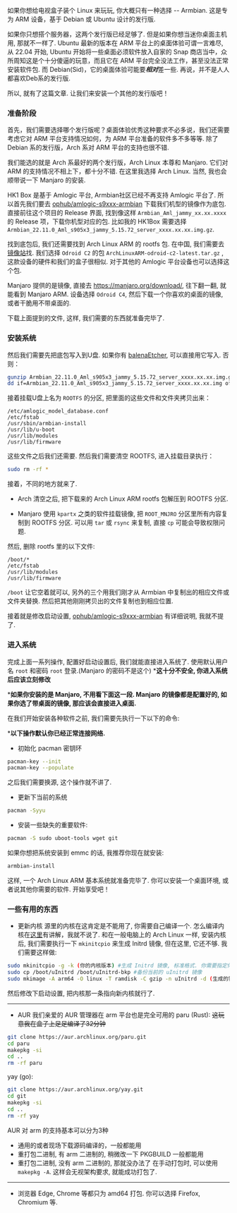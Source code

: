 如果你想给电视盒子装个 Linux 来玩玩, 你大概只有一种选择 -- Armbian. 这是专为 ARM 设备，基于 Debian 或 Ubuntu 设计的发行版.

如果你只想搭个服务器，这两个发行版已经足够了. 但是如果你想当迷你桌面主机用, 那就不一样了.
Ubuntu 最新的版本在 ARM 平台上的桌面体验可谓一言难尽, 从 22.04 开始, Ubuntu 开始将一些桌面必须软件放入自家的 Snap 商店当中，众所周知这是个十分傻逼的玩意，而且它在 ARM 平台完全没法工作，甚至没法正常安装软件包.
而 Debian(Sid)，它的桌面体验可能要***相对***差一些. 再说，并不是人人都喜欢Deb系的发行版.

所以, 就有了这篇文章. 让我们来安装一个其他的发行版吧！

### 准备阶段
首先，我们需要选择哪个发行版呢？桌面体验优秀这种要求不必多说，我们还需要考虑它对 ARM 平台支持情况如何，为 ARM 平台准备的软件多不多等等.
除了 Debian 系的发行版，Arch 系对 ARM 平台的支持也很不错.

我们能选的就是 Arch 系最好的两个发行版，Arch Linux 本尊和 Manjaro. 它们对 ARM 的支持情况不相上下，都十分不错.
在这里我选择 Arch Linux. 当然, 我也会顺带说一下 Manjaro 的安装.

HK1 Box 是基于 Amlogic 平台, Armbian社区已经不再支持 Amlogic 平台了. 所以首先我们要去 [ophub/amlogic-s9xxx-armbian](https://github.com/ophub/amlogic-s9xxx-armbian/) 下载我们机型的镜像作为底包.
直接前往这个项目的 Release 界面, 找到像这样 `Armbian_Aml_jammy_xx.xx.xxxx` 的 Release 项，下载你机型对应的包. 比如我的 HK1Box 需要选择 `Armbian_22.11.0_Aml_s905x3_jammy_5.15.72_server_xxxx.xx.xx.img.gz`.

找到底包后, 我们还需要找到 Arch Linux ARM 的 rootfs 包. 在中国, 我们需要去[镜像站](https://mirrors.tuna.tsinghua.edu.cn/archlinuxarm/os/)找.
我们选择 `Odroid C2` 的包 `ArchLinuxARM-odroid-c2-latest.tar.gz` , 这款设备的硬件和我们的盒子很相似. 对于其他的 Amlogic 平台设备也可以选择这个包.

Manjaro 提供的是镜像, 直接去 https://manjaro.org/download/, 往下翻一翻, 就能看到 Manjaro ARM.
设备选择 `Odroid C4`, 然后下载一个你喜欢的桌面的镜像, 或者干脆用不带桌面的.

下载上面提到的文件, 这样, 我们需要的东西就准备完毕了.

### 安装系统
然后我们需要先把底包写入到U盘. 如果你有 [balenaEtcher](https://www.balena.io/etcher/), 可以直接用它写入. 否则：
```bash
gunzip Armbian_22.11.0_Aml_s905x3_jammy_5.15.72_server_xxxx.xx.xx.img.gz # 使用 gunzip 解压镜像, 你需要把文件名替换为你自己的
dd if=Armbian_22.11.0_Aml_s905x3_jammy_5.15.72_server_xxxx.xx.xx.img of=/dev/sdx # 使用 dd 写入， 你需要把文件名和设备路径替换为你自己的
```
接着挂载U盘上名为 `ROOTFS` 的分区, 把里面的这些文件和文件夹拷贝出来：
```
/etc/amlogic_model_database.conf
/etc/fstab
/usr/sbin/armbian-install
/usr/lib/u-boot
/usr/lib/modules
/usr/lib/firmware
```
这些文件之后我们还需要. 然后我们需要清空 ROOTFS, 进入挂载目录执行：
```bash
sudo rm -rf *
```
接着，不同的地方就来了.
- Arch
清空之后, 把下载来的 Arch Linux ARM rootfs 包解压到 ROOTFS 分区.

- Manjaro
使用 `kpartx` 之类的软件挂载镜像, 把 `ROOT_MNJRO` 分区里所有内容复制到 ROOTFS 分区. 可以用 `tar` 或 `rsync` 来复制, 直接 `cp` 可能会导致权限问题.

然后, 删除 rootfs 里的以下文件:
```
/boot/*
/etc/fstab
/usr/lib/modules
/usr/lib/firmware
```
`/boot` 让它空着就可以, 另外的三个用我们刚才从 Armbian 中复制出的相应文件或文件夹替换.
然后把其他刚刚拷贝出的文件复制也到相应位置.

接着就是修改启动设置, [ophub/amlogic-s9xxx-armbian](https://github.com/ophub/amlogic-s9xxx-armbian/) 有详细说明, 我就不提了.

### 进入系统

完成上面一系列操作, 配置好启动设置后, 我们就能直接进入系统了.
使用默认用户名 `root` 和密码 `root` 登录.(Manjaro 的密码不是这个)
***这十分不安全, 你进入系统后应该立刻修改**

***如果你安装的是 Manjaro, 不用看下面这一段. Manjaro 的镜像都是配置好的, 如果你选了带桌面的镜像, 那应该会直接进入桌面.**

在我们开始安装各种软件之前, 我们需要先执行一下以下的命令:

***以下操作默认你已经正常连接网络.**

- 初始化 pacman 密钥环
```bash
pacman-key --init
pacman-key --populate
```

之后我们需要换源, 这个操作就不讲了.

- 更新下当前的系统
```bash
pacman -Syyu
```

- 安装一些缺失的重要软件:
```bash
pacman -S sudo uboot-tools wget git
```

如果你想把系统安装到 emmc 的话, 我推荐你现在就安装:
```bash
armbian-install
```

这样, 一个 Arch Linux ARM 基本系统就准备完毕了. 你可以安装一个桌面环境, 或者说其他你需要的软件. 开始享受吧！

### 一些有用的东西

- 更新内核
源里的内核在这肯定是不能用了, 你需要自己编译一个.
怎么编译内核在[这里](https://github.com/ophub/amlogic-s9xxx-armbian/tree/main/compile-kernel)有讲解，我就不说了.
和在一般电脑上的 Arch Linux 一样, 安装内核后, 我们需要执行一下 `mkinitcpio` 来生成 Initrd 镜像, 但在这里, 它还不够. 
我们需要这样做: 
```bash
sudo mkinitcpio -g -k (你的内核版本) #生成 Initrd 镜像, 标准格式. 你需要指定你的内核版本.
sudo cp /boot/uInitrd /boot/uInitrd-bkp #备份当前的 uInitrd 镜像
sudo mkimage -A arm64 -O linux -T ramdisk -C gzip -n uInitrd -d (生成的镜像位置) /boot/uInitrd #把新生成的 Initrd 镜像转换成 u-Boot 格式, 这样才能正常启动.
```
然后修改下启动设置, 把内核那一条指向新内核就行了.

---

- AUR
我们亲爱的 AUR 管理器在 arm 平台也是完全可用的
paru (Rust): ~~这玩意我在盒子上足足编译了32分钟~~
```bash
git clone https://aur.archlinux.org/paru.git
cd paru
makepkg -si
cd ..
rm -rf paru
```
yay (go):
```bash
git clone https://aur.archlinux.org/yay.git
cd git
makepkg -si
cd ..
rm -rf yay
```
AUR 对 arm 的支持基本可以分为3种
- 通用的或者现场下载源码编译的，一般都能用
- 重打包二进制, 有 arm 二进制的, 稍微改一下 PKGBUILD 一般都能用
- 重打包二进制, 没有 arm 二进制的, 那就没办法了
在手动打包时, 可以使用 `makepkg -A`. 这样会无视架构要求, 就能成功打包了.

---

- 浏览器
Edge, Chrome 等都只为 amd64 打包. 你可以选择 Firefox, Chromium 等.


